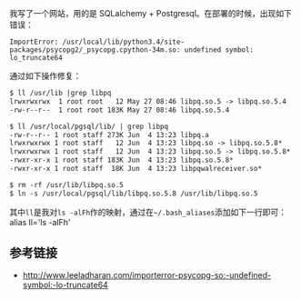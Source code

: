 我写了一个网站，用的是 SQLalchemy + Postgresql。在部署的时候，出现如下错误：

	ImportError: /usr/local/lib/python3.4/site-packages/psycopg2/_psycopg.cpython-34m.so: undefined symbol: lo_truncate64

通过如下操作修复：
```txt
$ ll /usr/lib |grep libpq
lrwxrwxrwx  1 root root   12 May 27 08:46 libpq.so.5 -> libpq.so.5.4
-rw-r--r--  1 root root 183K May 27 08:46 libpq.so.5.4

$ ll /usr/local/pgsql/lib/ | grep libpq
-rw-r--r-- 1 root staff 273K Jun  4 13:23 libpq.a
lrwxrwxrwx 1 root staff   12 Jun  4 13:23 libpq.so -> libpq.so.5.8*
lrwxrwxrwx 1 root staff   12 Jun  4 13:23 libpq.so.5 -> libpq.so.5.8*
-rwxr-xr-x 1 root staff 183K Jun  4 13:23 libpq.so.5.8*
-rwxr-xr-x 1 root staff  18K Jun  4 13:23 libpqwalreceiver.so*

$ rm -rf /usr/lib/libpq.so.5
$ ln -s /usr/local/pgsql/lib/libpq.so.5.8 /usr/lib/libpq.so.5
```

其中`ll`是我对`ls -alFh`作的映射，通过在`~/.bash_aliases`添加如下一行即可：
	alias ll='ls -alFh'

## 参考链接

- http://www.leeladharan.com/importerror-psycopg-so:-undefined-symbol:-lo-truncate64